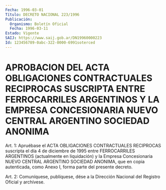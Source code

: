 ```yaml
---
Fecha: 1996-03-01
Título: DECRETO NACIONAL 223/1996
Publicación:
  Organismo: Boletín Oficial
  Fecha: 1996-03-11
Estado: Vigente
SAIJ: https://www.saij.gob.ar/DN19960000223
Id: 123456789-0abc-322-0000-6991soterced
---
```

# APROBACION DEL ACTA OBLIGACIONES CONTRACTUALES RECIPROCAS SUSCRIPTA ENTRE FERROCARRILES ARGENTINOS Y LA EMPRESA CONCESIONARIA NUEVO CENTRAL ARGENTINO SOCIEDAD ANONIMA

<a id="1"></a>
Art.   1:  Apruébase  el  ACTA  OBLIGACIONES  CONTRACTUALES RECIPROCAS suscripta el día 4 de diciembre de 1995 entre FERROCARRILES ARGENTINOS  (actualmente en liquidación) y la Empresa Concesionaria NUEVO CENTRAL  ARGENTINO  SOCIEDAD  ANONIMA,  que  en copia  autenticada,  como Anexo I, forma parte del presente decreto.

<a id="2"></a>
Art. 2: Comuníquese,  publíquese, dése a la Dirección Nacional del Registro Oficial y archívese.